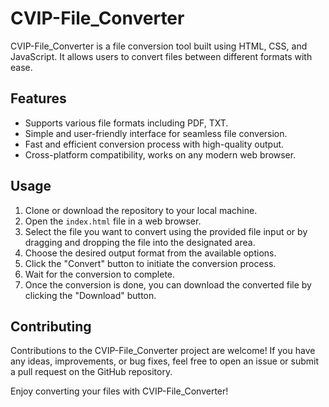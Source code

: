 # CVIP-File_Converter

CVIP-File_Converter is a file conversion tool built using HTML, CSS, and JavaScript. It allows users to convert files between different formats with ease.

## Features

- Supports various file formats including PDF, TXT.
- Simple and user-friendly interface for seamless file conversion.
- Fast and efficient conversion process with high-quality output.
- Cross-platform compatibility, works on any modern web browser.

## Usage

1. Clone or download the repository to your local machine.
2. Open the `index.html` file in a web browser.
3. Select the file you want to convert using the provided file input or by dragging and dropping the file into the designated area.
4. Choose the desired output format from the available options.
5. Click the "Convert" button to initiate the conversion process.
6. Wait for the conversion to complete.
7. Once the conversion is done, you can download the converted file by clicking the "Download" button.

## Contributing

Contributions to the CVIP-File_Converter project are welcome! If you have any ideas, improvements, or bug fixes, feel free to open an issue or submit a pull request on the GitHub repository.


Enjoy converting your files with CVIP-File_Converter!
